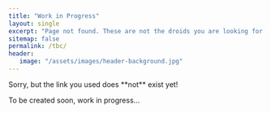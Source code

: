 ```yaml
---
title: "Work in Progress"
layout: single
excerpt: "Page not found. These are not the droids you are looking for ;)"
sitemap: false
permalink: /tbc/
header: 
   image: "/assets/images/header-background.jpg" 
---
```


<p>Sorry, but the link you used does **not** exist yet!</p>
<p>To be created soon, work in progress...</p>
